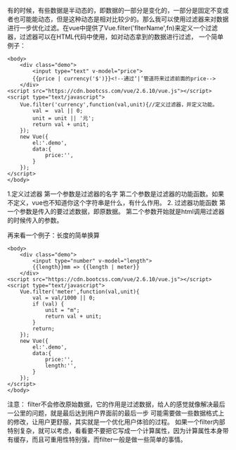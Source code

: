 有的时候，有些数据是半动态的，即数据的一部分是变化的，一部分是固定不变或者也可能能动态，但是这种动态是相对比较少的。那么我可以使用过滤器来对数据进行一步优化过滤。在vue中提供了Vue.filter('flterName',fn)来定义一个过滤器，过滤器可以在HTML代码中使用，如对动态拿到的数据进行过滤，
一个简单例子：
```
<body>
	<div class="demo">
		<input type="text" v-model="price">
		{{price | currency('$')}}<!--通过‘|’管道符来过滤前面的price-->
	</div>
<script src="https://cdn.bootcss.com/vue/2.6.10/vue.js"></script>
<script type="text/javascript">
	Vue.filter('currency',function(val,unit){//定义过滤器，并定义功能。
		val =  val || 0;
		unit = unit || '元';
		return val + unit;
	});
	new Vue({
		el:'.demo',
		data:{
			price:'',
		}
	});
</script>
</body>
```
1.定义过滤器
第一个参数是过滤器的名字
第二个参数是过滤器的功能函数。如果不定义，vue也不知道你这个字符串是什么，有什么作用。
2. 过滤器功能函数
第一个参数是传入的要过滤数据，即原数据。
第二个参数开始就是html调用过滤器的时候传入的参数。

再来看一个例子：长度的简单换算
```
<body>
	<div class="demo">
		<input type="number" v-model="length">
		{{length}}mm => {{length | meter}}
	</div>
<script src="https://cdn.bootcss.com/vue/2.6.10/vue.js"></script>
<script type="text/javascript">
	Vue.filter('meter',function(val,unit){	
		val = val/1000 || 0;
		if (val) {
			unit = "m";		
			return val + unit;
		}
		return;			
	});
	new Vue({
		el:'.demo',
		data:{
			price:'',
			length:'',
		}
	});
</script>
</body>
```

注意：
filter不会修改原始数据，它的作用是过滤数据，给人的感觉就像解决最后一公里的问题，就是最后达到用户界面前的最后一步 可能需要做一些数据格式上的修改，让用户更舒服，其实就是一个优化用户体验的过程。
如果一个filter内部特别复杂，就可以考虑，看看要不要把它写成一个计算属性，因为计算属性本身带有缓存，而且可重用性特别强，而filter一般是做一些简单的事情。
